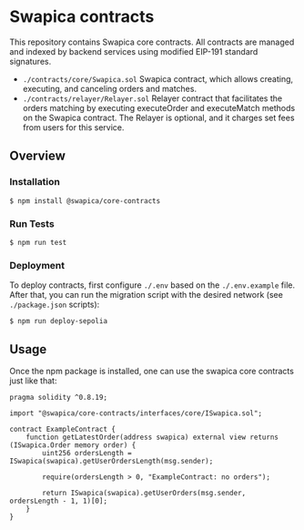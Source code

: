 # Swapica contracts

This repository contains Swapica core contracts. All contracts are managed and indexed by backend services using modified EIP-191 standard signatures.
- `./contracts/core/Swapica.sol` Swapica contract, which allows creating, executing, and canceling orders and matches.
- `./contracts/relayer/Relayer.sol` Relayer contract that facilitates the orders matching by executing executeOrder and executeMatch methods on the Swapica contract. The Relayer is optional, and it charges set fees from users for this service.

## Overview

###  Installation

```console
$ npm install @swapica/core-contracts
```

###  Run Tests

```console
$ npm run test
```

### Deployment
To deploy contracts, first configure `./.env` based on the `./.env.example` file. After that, you can run the migration script with the desired network (see `./package.json` scripts):

```console
$ npm run deploy-sepolia
```

## Usage

Once the npm package is installed, one can use the swapica core contracts just like that:

```solidity
pragma solidity ^0.8.19;

import "@swapica/core-contracts/interfaces/core/ISwapica.sol";

contract ExampleContract {
    function getLatestOrder(address swapica) external view returns (ISwapica.Order memory order) {
        uint256 ordersLength = ISwapica(swapica).getUserOrdersLength(msg.sender);

        require(ordersLength > 0, "ExampleContract: no orders");

        return ISwapica(swapica).getUserOrders(msg.sender, ordersLength - 1, 1)[0];
    }
}
```
